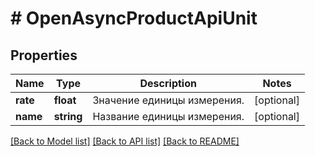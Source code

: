 # # OpenAsyncProductApiUnit

## Properties

Name | Type | Description | Notes
------------ | ------------- | ------------- | -------------
**rate** | **float** | Значение единицы измерения. | [optional]
**name** | **string** | Название единицы измерения. | [optional]

[[Back to Model list]](../../README.md#models) [[Back to API list]](../../README.md#endpoints) [[Back to README]](../../README.md)

